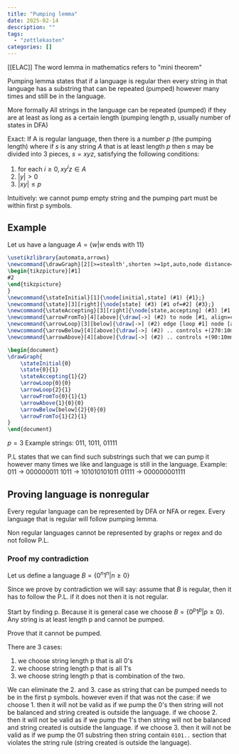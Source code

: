 ```yaml
---
title: "Pumping lemma"
date: 2025-02-14
description: ""
tags: 
  - "zettlekasten"
categories: []
---
```


[[ELAC]]
The word lemma in mathematics refers to "mini theorem"

Pumping lemma states that if a language is regular then every string in that language has a substring that can be repeated (pumped) however many times and still be in the language.

More formally
All strings in the language can be repeated (pumped) if they are at least as long as a certain length (pumping length p, usually number of states in DFA)

Exact:
If A is regular language, then there is a number $p$ (the pumping length) where if $s$ is any string $A$ that is at least length $p$ then $s$ may be divided into 3 pieces, $s = xyz$, satisfying the following conditions:
1. for each $i \geq 0, xy^iz \in A$
2. $|y| > 0$
3. $|xy| \leq p$

Intuitively: we cannot pump empty string and the pumping part must be within first p symbols.

## Example
Let us have a language $A = \{w | w \text{ ends with } 11 \}$ 
```tikz
\usetikzlibrary{automata,arrows}
\newcommand{\drawGraph}[2][>=stealth',shorten >=1pt,auto,node distance=1.5cm, scale=2, transform shape]{
\begin{tikzpicture}[#1]
#2
\end{tikzpicture}
}
\newcommand{\stateInitial}[1]{\node[initial,state] (#1) {#1};}
\newcommand{\state}[3][right]{\node[state] (#3) [#1 of=#2] {#3};}
\newcommand{\stateAccepting}[3][right]{\node[state,accepting] (#3) [#1 of=#2] {#3};}
\newcommand{\arrowFromTo}[4][above]{\draw[->] (#2) to node [#1, align=center] {#4} (#3);}
\newcommand{\arrowLoop}[3][below]{\draw[->] (#2) edge [loop #1] node [align=center] {#3} (#2);}
\newcommand{\arrowBelow}[4][above]{\draw[->] (#2) .. controls +(270:10mm) and +(270:10mm) .. node [#1, align=center] {#4} (#3);}
\newcommand{\arrowAbove}[4][above]{\draw[->] (#2) .. controls +(90:10mm) and +(90:10mm) .. node [#1, align=center] {#4} (#3);}

\begin{document}
\drawGraph{
	\stateInitial{0}
	\state{0}{1}
	\stateAccepting{1}{2}
	\arrowLoop{0}{0}
	\arrowLoop{2}{1}
	\arrowFromTo{0}{1}{1}
	\arrowAbove{1}{0}{0}
	\arrowBelow[below]{2}{0}{0}
	\arrowFromTo{1}{2}{1}	
}
\end{document}
```

$p = 3$
Example strings: $011$, $1011$, $01111$ 

P.L states that we can find such substrings such that we can pump it however many times we like and language is still in the language.
Example:
$011$ -> 000000011
$1011$ -> 101010101011
$01111$ -> 000000001111

## Proving language is nonregular
Every regular language can be represented by DFA or NFA or regex. Every language that is regular will follow pumping lemma.

Non regular languages cannot be represented by graphs or regex and do not follow P.L.

### Proof my contradiction

Let us define a language $B = \{ 0^n1^n | n \geq 0 \}$

Since we prove by contradiction we will say: assume that $B$ is regular, then it has to follow the P.L. if it does not then it is not regular. 

Start by finding p. Because it is general case we choose $B = \{ 0^p1^p | p \geq 0 \}$. Any string is at least length p and cannot be pumped.

Prove that it cannot be pumped.

There are 3 cases:
1. we choose string length p that is all 0's
2. we choose string length p that is all 1's
3. we choose string length p that is combination of the two.

We can eliminate the 2. and 3. case as string that can be pumped needs to be in the first p symbols. however even if that was not the case:
if we choose 1. then it will not be valid as if we pump the 0's then string will not be balanced and string created is outside the language.
if we choose 2. then it will not be valid as if we pump the 1's then string will not be balanced and string created is outside the language.
if we choose 3. then it will not be valid as if we pump the 01 substring then string contain `0101..` section that violates the string rule (string created is outside the language).
